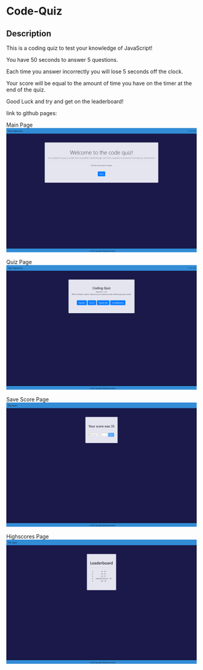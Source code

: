 # Code-Quiz

## Description

This is a coding quiz to test your knowledge of JavaScript!

You have 50 seconds to answer 5 questions.

Each time you answer incorrectly you will lose 5 seconds off the clock.

Your score will be equal to the amount of time you have on the timer at the end of the quiz.

Good Luck and try and get on the leaderboard!

<!-- screenshot of website here -->

link to github pages: 

Main Page
<img src="./images/main.png">

Quiz Page
<img src="./images/quiz.png">

Save Score Page
<img src="./images/your-score.png">

Highscores Page
<img src="./images/highscore.png">